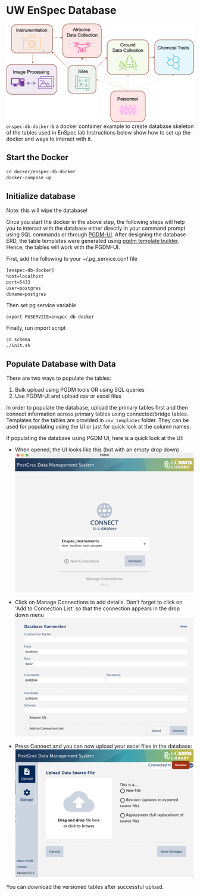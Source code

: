 # UW EnSpec Database
![Abstracted Database Diagram](images/DatabaseAbstraction.png)
`enspec-db-docker` is a docker container example to create database skeleton of the tables used in EnSpec lab
Instructions below show how to set up the docker and ways to interact with it.

## Start the Docker
```
cd docker/enspec-db-docker
docker-compose up
```

## Initialize database
Note: this will wipe the database!

Once you start the docker in the above step, the following steps will help you to interact with the database either directly in your command prompt using SQL commands or through [PGDM-UI](https://github.com/ucd-library/pgdm-ui). After designing the database ERD, the table templates were generated using [pgdm template builder](https://github.com/ucd-library/pgdm/blob/master/docs/template-builder.md). Hence, the tables will work with the PGDM-UI.

First, add the following to your ~/.pg_service.conf file
```
[enspec-db-docker]
host=localhost
port=5433
user=postgres
dbname=postgres
```

Then set pg service variable
```
export PGSERVICE=enspec-db-docker
```

Finally, run import script
```
cd schema
./init.sh
```

## Populate Database with Data
There are two ways to populate the tables:
1. Bulk upload using PGDM tools OR using SQL queries
2. Use PGDM-UI and upload csv or excel files

In order to populate the database, upload the primary tables first and then connect information across primary tables using connected/bridge tables.
Templates for the tables are provided in `csv_templates` folder. They can be used for populating using the UI or just for quick look at the column names.

If populating the database using PGDM UI, here is a quick look at the UI:

- When opened, the UI looks like this (but with an empty drop down)
![PGDM-UI when opened](images/db_connect.png)

- Click on Manage Connections to add details. Don't forget to click on 'Add to Connection List' so that the connection appears in the drop down menu
![Example Connection with partially filled details](images/db_connection.png)

- Press Connect and you can now upload your excel files in the database:
![Upload to tables using excel files](images/db_connected_ui.png)

You can download the versioned tables after successful upload.
